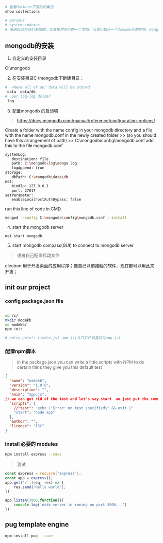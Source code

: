 
```bash
# 查看datbase下面的的集合 
show collections 

# persons
# system.indexes
# 系统自动为我们生成的，负责提供索引的一个文档，当我们插入一个document的时候，mongo会自动为我们的document 增加一个_id 

```

## mongodb的安装

1. 自定义的安装目录

C:\mongodb

2. 在安装目录C:\mongodb下新建目录：

```bash
#  where all of our data will be stored
 data  data/db  
#  our log-log dolder
 log 
```

3. 配置mongodb 的启动项

> https://docs.mongodb.com/manual/reference/configuration-options/

Create a folder with the name config in your mongodb directory and a file with the name mongodb.conf in the newly created folder >> (so you should have this arrangement of path) >> C:\mongodb\config\mongodb.conf
add this to the file mongodb.conf


```bash
systemLog:
   destination: file
   path: C:\mongodb\log\mongo.log
   logAppend: true
storage:
   dbPath: C:\mongodb\data\db
net: 
   bindIp: 127.0.0.1
   port: 27017
setParameter:
   enableLocalhostAuthBypass: false
```

run this line of code in CMD

```bash
mongod --config C:\mongodb\config\mongodb.conf --install
```

4. start the mongodb server

```bash
net start mongodb

```

5. start mongodb compass(GUI) to connect to mongodb server 

> 或者自己配置启动文件 

electron 用于开发桌面的应用程序；像自己以前接触的软件，现在都可以用此来开发；



## init our project

### config package.json file 

```bash

cd /c/
mkdir nodekb
cd nodekb/
npm init

# entry point: (index.js) app.js(入口文件设置成为app.js)
```

### 配置npm脚本

> in the package.json you can write a little scripts with NPM to do certain thins they give you this default test

```json
{
  "name": "nodekb",
  "version": "1.0.0",
  "description": "",
  "main": "app.js",
// we can get rid of the test and let's say start  we just put the command we want to run 
  "scripts": {
    //"test": "echo \"Error: no test specified\" && exit 1"
    "start": "node app"
  },
  "author": "",
  "license": "ISC"
}

```
### install 必要的 modules

```bash
npm install express --save

```

> 测试 

```js
const express = require('express');
const app = express();
app.get('/',(req, res) => {
    res.send('Hello world');
})

app.listen(3000,function(){
    console.log('node server in runing on port 3000...')
})

```


## pug template engine

```bash
npm install pug --save

```